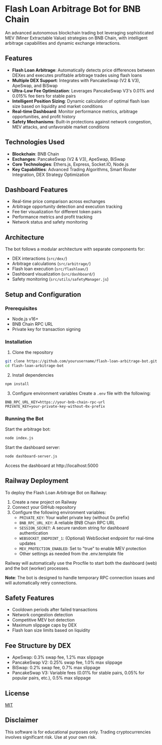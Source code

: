 # Flash Loan Arbitrage Bot for BNB Chain

An advanced autonomous blockchain trading bot leveraging sophisticated MEV (Miner Extractable Value) strategies on BNB Chain, with intelligent arbitrage capabilities and dynamic exchange interactions.

## Features

- **Flash Loan Arbitrage**: Automatically detects price differences between DEXes and executes profitable arbitrage trades using flash loans
- **Multiple DEX Support**: Integrates with PancakeSwap (V2 & V3), ApeSwap, and BiSwap
- **Ultra-Low Fee Optimization**: Leverages PancakeSwap V3's 0.01% and 0.015% fee tiers for stable pairs
- **Intelligent Position Sizing**: Dynamic calculation of optimal flash loan size based on liquidity and market conditions
- **Real-time Dashboard**: Monitor performance metrics, arbitrage opportunities, and profit history
- **Safety Mechanisms**: Built-in protections against network congestion, MEV attacks, and unfavorable market conditions

## Technologies Used

- **Blockchain**: BNB Chain
- **Exchanges**: PancakeSwap (V2 & V3), ApeSwap, BiSwap
- **Core Technologies**: Ethers.js, Express, Socket.IO, Node.js
- **Key Capabilities**: Advanced Trading Algorithms, Smart Router Integration, DEX Strategy Optimization

## Dashboard Features

- Real-time price comparison across exchanges
- Arbitrage opportunity detection and execution tracking
- Fee tier visualization for different token pairs
- Performance metrics and profit tracking
- Network status and safety monitoring

## Architecture

The bot follows a modular architecture with separate components for:
- DEX interactions (`src/dex/`)
- Arbitrage calculations (`src/arbitrage/`)
- Flash loan execution (`src/flashloan/`)
- Dashboard visualization (`src/dashboard/`)
- Safety monitoring (`src/utils/safetyManager.js`)

## Setup and Configuration

### Prerequisites
- Node.js v16+
- BNB Chain RPC URL
- Private key for transaction signing

### Installation

1. Clone the repository
```bash
git clone https://github.com/yourusername/flash-loan-arbitrage-bot.git
cd flash-loan-arbitrage-bot
```

2. Install dependencies
```bash
npm install
```

3. Configure environment variables
Create a `.env` file with the following:
```
BNB_RPC_URL_KEY=https://your-bnb-chain-rpc-url
PRIVATE_KEY=your-private-key-without-0x-prefix
```

### Running the Bot

Start the arbitrage bot:
```bash
node index.js
```

Start the dashboard server:
```bash
node dashboard-server.js
```

Access the dashboard at http://localhost:5000

## Railway Deployment

To deploy the Flash Loan Arbitrage Bot on Railway:

1. Create a new project on Railway
2. Connect your GitHub repository
3. Configure the following environment variables:
   - `PRIVATE_KEY`: Your wallet private key (without 0x prefix)
   - `BNB_RPC_URL_KEY`: A reliable BNB Chain RPC URL
   - `SESSION_SECRET`: A secure random string for dashboard authentication
   - `WEBSOCKET_ENDPOINT_1`: (Optional) WebSocket endpoint for real-time updates
   - `MEV_PROTECTION_ENABLED`: Set to "true" to enable MEV protection
   - Other settings as needed from the .env.template file

Railway will automatically use the Procfile to start both the dashboard (web) and the bot (worker) processes.

**Note**: The bot is designed to handle temporary RPC connection issues and will automatically retry connections.

## Safety Features

- Cooldown periods after failed transactions
- Network congestion detection
- Competitive MEV bot detection
- Maximum slippage caps by DEX
- Flash loan size limits based on liquidity

## Fee Structure by DEX

- ApeSwap: 0.3% swap fee, 1.2% max slippage
- PancakeSwap V2: 0.25% swap fee, 1.0% max slippage
- BiSwap: 0.2% swap fee, 0.7% max slippage
- PancakeSwap V3: Variable fees (0.01% for stable pairs, 0.05% for popular pairs, etc.), 0.5% max slippage

## License

[MIT](LICENSE)

## Disclaimer

This software is for educational purposes only. Trading cryptocurrencies involves significant risk. Use at your own risk.
